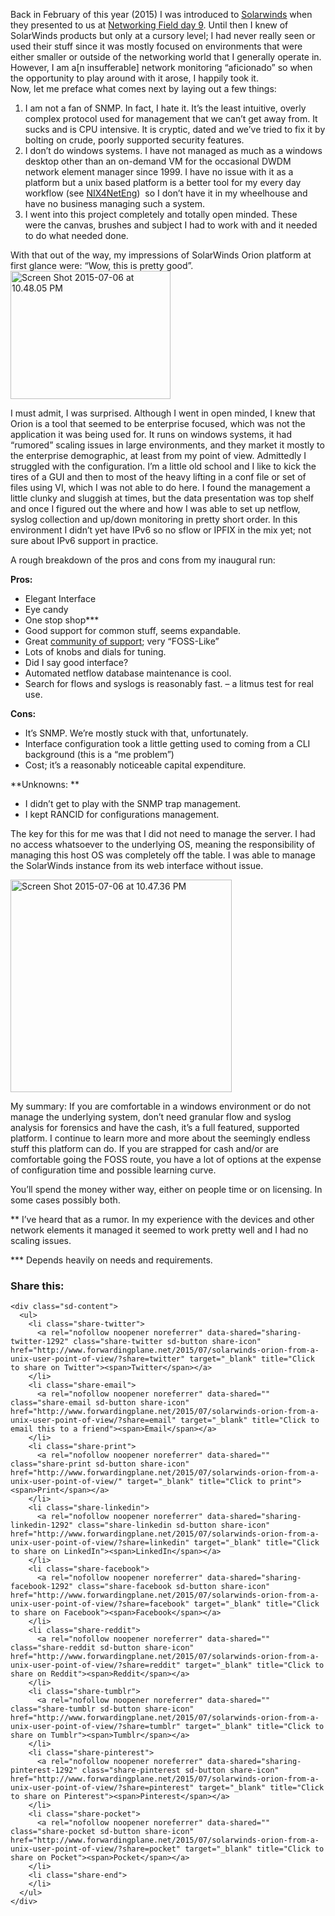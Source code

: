 Back in February of this year (2015) I was introduced to [Solarwinds](http://www.solarwinds.com/) when they presented to us at [Networking Field day 9](http://techfieldday.com/event/nfd9/). Until then I knew of SolarWinds products but only at a cursory level; I had never really seen or used their stuff since it was mostly focused on environments that were either smaller or outside of the networking world that I generally operate in. However, I am a[n insufferable] network monitoring &#8220;aficionado&#8221; so when the opportunity to play around with it arose, I happily took it.  
Now, let me preface what comes next by laying out a few things:

  1. I am not a fan of SNMP. In fact, I hate it. It&#8217;s the least intuitive, overly complex protocol used for management that we can&#8217;t get away from. It sucks and is CPU intensive. It is cryptic, dated and we&#8217;ve tried to fix it by bolting on crude, poorly supported security features.
  2. I don&#8217;t do windows systems. I have not managed as much as a windows desktop other than an on-demand VM for the occasional DWDM network element manager since 1999. I have no issue with it as a platform but a unix based platform is a better tool for my every day workflow (see [NIX4NetEng](https://www.forwardingplane.net/topics/nix4neteng/))  so I don&#8217;t have it in my wheelhouse and have no business managing such a system.
  3. I went into this project completely and totally open minded. These were the canvas, brushes and subject I had to work with and it needed to do what needed done.

With that out of the way, my impressions of SolarWinds Orion platform at first glance were: &#8220;Wow, this is pretty good&#8221;.<img class="alignright size-full wp-image-1313" src="http://www.forwardingplane.net/wp-content/uploads/2015/07/Screen-Shot-2015-07-06-at-10.48.05-PM.png" alt="Screen Shot 2015-07-06 at 10.48.05 PM" width="256" height="205" />

I must admit, I was surprised. Although I went in open minded, I knew that Orion is a tool that seemed to be enterprise focused, which was not the application it was being used for. It runs on windows systems, it had &#8220;rumored&#8221; scaling issues in large environments, and they market it mostly to the enterprise demographic, at least from my point of view. Admittedly I struggled with the configuration. I&#8217;m a little old school and I like to kick the tires of a GUI and then to most of the heavy lifting in a conf file or set of files using VI, which I was not able to do here. I found the management a little clunky and sluggish at times, but the data presentation was top shelf and once I figured out the where and how I was able to set up netflow, syslog collection and up/down monitoring in pretty short order. In this environment I didn&#8217;t yet have IPv6 so no sflow or IPFIX in the mix yet; not sure about IPv6 support in practice.

A rough breakdown of the pros and cons from my inaugural run:

**Pros:**

  * Elegant Interface
  * Eye candy
  * One stop shop\***
  * Good support for common stuff, seems expandable.
  * Great [community of support](https://thwack.solarwinds.com); very &#8220;FOSS-Like&#8221;
  * Lots of knobs and dials for tuning.
  * Did I say good interface?
  * Automated netflow database maintenance is cool.
  * Search for flows and syslogs is reasonably fast. &#8211; a litmus test for real use.

**Cons:**

  * It&#8217;s SNMP. We&#8217;re mostly stuck with that, unfortunately.
  * Interface configuration took a little getting used to coming from a CLI background (this is a &#8220;me problem&#8221;)
  * Cost; it&#8217;s a reasonably noticeable capital expenditure.

**Unknowns: **

  * I didn&#8217;t get to play with the SNMP trap management.
  * I kept RANCID for configurations management.

The key for this for me was that I did not need to manage the server. I had no access whatsoever to the underlying OS, meaning the responsibility of managing this host OS was completely off the table. I was able to manage the SolarWinds instance from its web interface without issue.

[<img class="alignright  wp-image-1310" src="http://www.forwardingplane.net/wp-content/uploads/2015/07/Screen-Shot-2015-07-06-at-10.47.36-PM.png" alt="Screen Shot 2015-07-06 at 10.47.36 PM" width="354" height="340" />](http://www.forwardingplane.net/wp-content/uploads/2015/07/Screen-Shot-2015-07-06-at-10.47.36-PM.png)

My summary: If you are comfortable in a windows environment or do not manage the underlying system, don&#8217;t need granular flow and syslog analysis for forensics and have the cash, it&#8217;s a full featured, supported platform. I continue to learn more and more about the seemingly endless stuff this platform can do. If you are strapped for cash and/or are comfortable going the FOSS route, you have a lot of options at the expense of configuration time and possible learning curve.

You&#8217;ll spend the money wither way, either on people time or on licensing. In some cases possibly both.

** I&#8217;ve heard that as a rumor. In my experience with the devices and other network elements it managed it seemed to work pretty well and I had no scaling issues.

\*** Depends heavily on needs and requirements.

<div class="sharedaddy sd-sharing-enabled">
  <div class="robots-nocontent sd-block sd-social sd-social-icon-text sd-sharing">
    <h3 class="sd-title">
      Share this:
    </h3>
    
    <div class="sd-content">
      <ul>
        <li class="share-twitter">
          <a rel="nofollow noopener noreferrer" data-shared="sharing-twitter-1292" class="share-twitter sd-button share-icon" href="http://www.forwardingplane.net/2015/07/solarwinds-orion-from-a-unix-user-point-of-view/?share=twitter" target="_blank" title="Click to share on Twitter"><span>Twitter</span></a>
        </li>
        <li class="share-email">
          <a rel="nofollow noopener noreferrer" data-shared="" class="share-email sd-button share-icon" href="http://www.forwardingplane.net/2015/07/solarwinds-orion-from-a-unix-user-point-of-view/?share=email" target="_blank" title="Click to email this to a friend"><span>Email</span></a>
        </li>
        <li class="share-print">
          <a rel="nofollow noopener noreferrer" data-shared="" class="share-print sd-button share-icon" href="http://www.forwardingplane.net/2015/07/solarwinds-orion-from-a-unix-user-point-of-view/" target="_blank" title="Click to print"><span>Print</span></a>
        </li>
        <li class="share-linkedin">
          <a rel="nofollow noopener noreferrer" data-shared="sharing-linkedin-1292" class="share-linkedin sd-button share-icon" href="http://www.forwardingplane.net/2015/07/solarwinds-orion-from-a-unix-user-point-of-view/?share=linkedin" target="_blank" title="Click to share on LinkedIn"><span>LinkedIn</span></a>
        </li>
        <li class="share-facebook">
          <a rel="nofollow noopener noreferrer" data-shared="sharing-facebook-1292" class="share-facebook sd-button share-icon" href="http://www.forwardingplane.net/2015/07/solarwinds-orion-from-a-unix-user-point-of-view/?share=facebook" target="_blank" title="Click to share on Facebook"><span>Facebook</span></a>
        </li>
        <li class="share-reddit">
          <a rel="nofollow noopener noreferrer" data-shared="" class="share-reddit sd-button share-icon" href="http://www.forwardingplane.net/2015/07/solarwinds-orion-from-a-unix-user-point-of-view/?share=reddit" target="_blank" title="Click to share on Reddit"><span>Reddit</span></a>
        </li>
        <li class="share-tumblr">
          <a rel="nofollow noopener noreferrer" data-shared="" class="share-tumblr sd-button share-icon" href="http://www.forwardingplane.net/2015/07/solarwinds-orion-from-a-unix-user-point-of-view/?share=tumblr" target="_blank" title="Click to share on Tumblr"><span>Tumblr</span></a>
        </li>
        <li class="share-pinterest">
          <a rel="nofollow noopener noreferrer" data-shared="sharing-pinterest-1292" class="share-pinterest sd-button share-icon" href="http://www.forwardingplane.net/2015/07/solarwinds-orion-from-a-unix-user-point-of-view/?share=pinterest" target="_blank" title="Click to share on Pinterest"><span>Pinterest</span></a>
        </li>
        <li class="share-pocket">
          <a rel="nofollow noopener noreferrer" data-shared="" class="share-pocket sd-button share-icon" href="http://www.forwardingplane.net/2015/07/solarwinds-orion-from-a-unix-user-point-of-view/?share=pocket" target="_blank" title="Click to share on Pocket"><span>Pocket</span></a>
        </li>
        <li class="share-end">
        </li>
      </ul>
    </div>
  </div>
</div>
